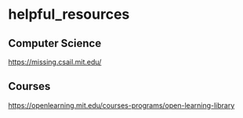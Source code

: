 # helpful_resources  

## Computer Science
https://missing.csail.mit.edu/

## Courses
https://openlearning.mit.edu/courses-programs/open-learning-library


